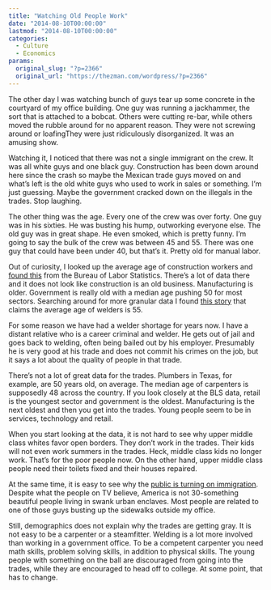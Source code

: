 ```yaml
---
title: "Watching Old People Work"
date: "2014-08-10T00:00:00"
lastmod: "2014-08-10T00:00:00"
categories:
  - Culture
  - Economics
params:
  original_slug: "?p=2366"
  original_url: "https://thezman.com/wordpress/?p=2366"
---
```


The other day I was watching bunch of guys tear up some concrete in the
courtyard of my office building. One guy was running a jackhammer, the
sort that is attached to a bobcat. Others were cutting re-bar, while
others moved the rubble around for no apparent reason. They were not
screwing around or loafingThey were just ridiculously disorganized. It
was an amusing show.

Watching it, I noticed that there was not a single immigrant on the
crew. It was all white guys and one black guy. Construction has been
down around here since the crash so maybe the Mexican trade guys moved
on and what’s left is the old white guys who used to work in sales or
something. I’m just guessing. Maybe the government cracked down on the
illegals in the trades. Stop laughing.

The other thing was the age. Every one of the crew was over forty. One
guy was in his sixties. He was busting his hump, outworking everyone
else. The old guy was in great shape. He even smoked, which is pretty
funny. I’m going to say the bulk of the crew was between 45 and 55.
There was one guy that could have been under 40, but that’s it. Pretty
old for manual labor.

Out of curiosity, I looked up the average age of construction workers
and [found this](http://www.bls.gov/cps/industry_age.htm) from the
Bureau of Labor Statistics. There’s a lot of data there and it does not
look like construction is an old business. Manufacturing is older.
Government is really old with a median age pushing 50 for most sectors.
Searching around for more granular data I found <a
href="http://www.businessweek.com/articles/2014-03-20/skilled-welder-shortage-looms-in-u-dot-s-dot-with-many-near-retirement"
rel="noopener noreferrer" target="_blank">this story</a> that claims the
average age of welders is 55.

For some reason we have had a welder shortage for years now. I have a
distant relative who is a career criminal and welder. He gets out of
jail and goes back to welding, often being bailed out by his employer.
Presumably he is very good at his trade and does not commit his crimes
on the job, but it says a lot about the quality of people in that trade.

There’s not a lot of great data for the trades. Plumbers in Texas, for
example, are 50 years old, on average. The median age of carpenters is
supposedly 48 across the country. If you look closely at the BLS data,
retail is the youngest sector and government is the oldest.
Manufacturing is the next oldest and then you get into the trades. Young
people seem to be in services, technology and retail.

When you start looking at the data, it is not hard to see why upper
middle class whites favor open borders. They don’t work in the trades.
Their kids will not even work summers in the trades. Heck, middle class
kids no longer work. That’s for the poor people now. On the other hand,
upper middle class people need their toilets fixed and their houses
repaired.

At the same time, it is easy to see why the [public is turning on
immigration](http://thehill.com/blogs/blog-briefing-room/news/214561-poll-most-in-us-say-illegal-immigrants-threaten-life-economy).
Despite what the people on TV believe, America is not 30-something
beautiful people living in swank urban enclaves. Most people are related
to one of those guys busting up the sidewalks outside my office.

Still, demographics does not explain why the trades are getting gray. It
is not easy to be a carpenter or a steamfitter. Welding is a lot more
involved than working in a government office. To be a competent
carpenter you need math skills, problem solving skills, in addition to
physical skills. The young people with something on the ball are
discouraged from going into the trades, while they are encouraged to
head off to college. At some point, that has to change.
